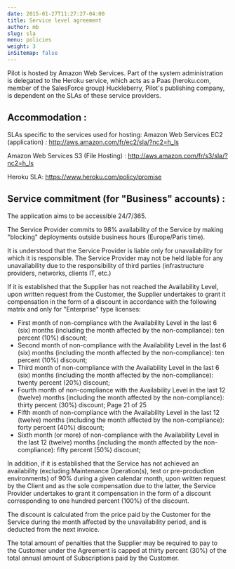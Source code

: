```yaml
---
date: 2015-01-27T11:27:27-04:00
title: Service level agreement
author: mb
slug: sla
menu: policies
weight: 3
inSitemap: false
---
```


Pilot is hosted by Amazon Web Services.
Part of the system administration is delegated to the Heroku service, which acts as a Paas (heroku.com, member of the SalesForce group)
Huckleberry, Pilot's publishing company, is dependent on the SLAs of these service providers.

## Accommodation :

SLAs specific to the services used for hosting:
Amazon Web Services EC2 (application) :
http://aws.amazon.com/fr/ec2/sla/?nc2=h_ls

Amazon Web Services S3 (File Hosting) :
http://aws.amazon.com/fr/s3/sla/?nc2=h_ls

Heroku SLA: https://www.heroku.com/policy/promise

## Service commitment (for "Business" accounts) :

The application aims to be accessible 24/7/365.

The Service Provider commits to 98% availability of the Service by making "blocking" deployments outside business hours (Europe/Paris time).

It is understood that the Service Provider is liable only for unavailability for which it is responsible. The Service Provider may not be held liable for any unavailability due to the responsibility of third parties (infrastructure providers, networks, clients IT, etc.)

If it is established that the Supplier has not reached the Availability Level, upon written request from the Customer, the Supplier undertakes to grant it compensation in the form of a discount in accordance with the following matrix and only for "Enterprise" type licenses:

- First month of non-compliance with the Availability Level in the last 6 (six) months (including the month affected by the non-compliance): ten percent (10%) discount;
- Second month of non-compliance with the Availability Level in the last 6 (six) months (including the month affected by the non-compliance): ten percent (10%) discount;
- Third month of non-compliance with the Availability Level in the last 6 (six) months (including the month affected by the non-compliance): twenty percent (20%) discount;
- Fourth month of non-compliance with the Availability Level in the last 12 (twelve) months (including the month affected by the non-compliance): thirty percent (30%) discount;
    Page 21 of 25
- Fifth month of non-compliance with the Availability Level in the last 12 (twelve) months (including the month affected by the non-compliance): forty percent (40%) discount;
- Sixth month (or more) of non-compliance with the Availability Level in the last 12 (twelve) months (including the month affected by the non-compliance): fifty percent (50%) discount;

In addition, if it is established that the Service has not achieved an availability (excluding Maintenance Operation(s), test or pre-production environments) of 90% during a given calendar month, upon written request by the Client and as the sole compensation due to the latter, the Service Provider undertakes to grant it compensation in the form of a discount corresponding to one hundred percent (100%) of the discount.

The discount is calculated from the price paid by the Customer for the Service during the month affected by the unavailability period, and is deducted from the next invoice.

The total amount of penalties that the Supplier may be required to pay to the Customer under the Agreement is capped at thirty percent (30%) of the total annual amount of Subscriptions paid by the Customer.

